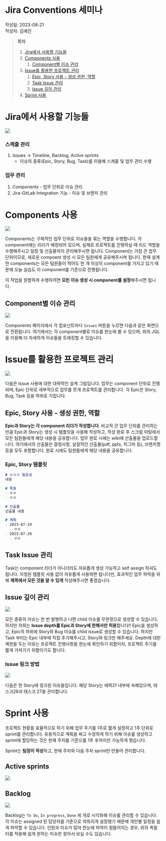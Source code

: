 # Jira Conventions 세미나

작성일: 2023-08-21 <br>
작성자: 김예진

> **목차**
>
> 1. [Jira에서 사용할 기능들](#jira에서-사용할-기능들)
> 2. [Components 사용](#components-사용)
>    1. [Component별 이슈 관리](#component별-이슈-관리)
> 3. [Issue를 활용한 프로젝트 관리](#issue를-활용한-프로젝트-관리)
>    1. [Epic, Story 사용 - 생성 권한, 역할](#epic-story-사용---생성-권한-역할)
>    2. [Task Issue 관리](#task-issue-관리)
>    3. [Issue 깊이 관리](#issue-깊이-관리)
> 4. [Sprint 사용](#sprint-사용)

# Jira에서 사용할 기능들

![](images/practice09.png)

### 스케줄 관리

1. Issues → Timeline, Backlog, Active sprints
   - 이슈의 종류(Epic, Story, Bug, Task)를 이용해 스케줄 및 업무 관리 수행

### 업무 관리

1. Components - 업무 단위로 이슈 관리
2. Jira-GitLab Integration 기능 - 이슈 및 브랜치 관리

# Components 사용

![](images/practice11.png)

Components는 구체적인 업무 단위로 이슈들을 묶는 역할을 수행합니다. 각 component에는 리더가 배정되어 있으며, 실제로 프로젝트를 진행하실 때 리드 역할을 수행해주시고 일정 및 산출물까지 관리해주시면 됩니다. Component는 가장 큰 업무 단위이므로, 새로운 compoent 생성 시 모든 팀원에게 공유해주시며 됩니다. 현재 설계한 components는 모든 팀원들이 적어도 한 개 이상의 component를 가지고 있기 때문에 오늘 실습도 이 component를 기준으로 진행됩니다. <br>

이 작업을 원할하게 수행하려면 **모든 이슈 생성 시 component를 설정**해주시면 됩니다.

## Component별 이슈 관리

![](images/practice12.png)

Components 페이지에서 각 컴포넌트마다 `Issues` 버튼을 누르면 다음과 같은 화면으로 전환됩니다. 여기에서는 각 component별로 이슈를 한눈에 볼 수 있으며, 위의 JQL을 이용해 더 자세하게 이슈들을 트래킹할 수 있습니다.

# Issue를 활용한 프로젝트 관리

![](images/practice13.jpg)

다음은 Issue 사용에 대한 대략적인 설계 그림입니다. 업무는 component 단위로 진행되며, Epic 단위로 세부적으로 업무를 쪼개 프로젝트를 관리합니다. 각 Epic은 Story, Bug, Task 등을 하위로 가집니다.

## Epic, Story 사용 - 생성 권한, 역할

**Epic과 Story는 각 component 리더가 작성합니다**. 비교적 큰 업무 단위를 관리하는 만큼 Epic과 Story는 생성 시 템플릿을 사용해 작성하고, 작성 완료 후 스크럼 미팅에서 모든 팀원들에게 해당 내용을 공유합니다. 업무 완료 시에는 wiki에 산출물을 업로드합니다. 여기에서의 산출물은 결정사항, 실질적인 산출물(pdf, pptx, 피그마 등), 브랜치명 등을 모두 포함합니다. 완료 시에도 팀원들에게 해당 내용을 공유합니다.

### Epic, Story 템플릿

```markdown
# ㅇㅇㅇ 필요성
내용

# 목표
- ㅇㅇ
- ㅇㅇ

# 산출물
산출물 내용

# 계획
- 2023-07-19
  - ㅇㅇ
- 2023-07-20
  - ㅇㅇ
```



## Task Issue 관리

Task는 component 리더가 아니더라도 자유롭게 생성 가능하고 self assign 하셔도 됩니다. 지정된 템플릿 사용 없이 자유롭게 사용하면 됩니다만, 효과적인 업무 파악을 위해 **제목에서 모든 것을 알 수 있게** 작성해주시면 좋겠습니다.

## Issue 깊이 관리

![](images/practice14.jpg)

모든 종류의 이슈는 한 번 발행하고 나면 child 이슈를 무한정으로 생성할 수 있습니다. 하지만 저희는 **Issue depth를 Epic과 Story에 한해서만 허용**합니다!! Epic을 생성하고, Epic의 하위에 Story와 Bug 이슈를 child issue로 생성할 수 있습니다. 하지만 Task 부터는 Epic 내부에 직접 추가해주시고, Story와 링크만 해주세요. Depth에 대한 제한을 두는 이유는 프로젝트 진행사항을 한눈에 확인하기 위함이자, 프로젝트 주기를 짧게 가져가기 위함이기도 합니다.

### Issue 링크 방법

 ![](images/practice15.png)

다음은 한 Story에 링크된 이슈들입니다. 해당 Story는 에픽21 내부에 속해있으며, 태스크26과 태스크 27을 관리합니다.

# Sprint 사용

프로젝트 현황을 효율적으로 하기 위해 업무 주기를 1주로 짧게 설정하고 1주 단위로 sprint를 관리합니다. 유동적으로 계획을 짜고 수정하게 하기 위해 이슈를 생성하고 sprint에 할당하는 것은 현재 주차를 기준으롤 1주 후까지만 가능하게 했습니다. <br>

Sprint는 **팀장이 작성**하고, 현재 주차와 다음 주차 sprint만 만들어 관리합니다.

## Active sprints

![](images/practice17.png)

## Backlog

![](images/practice16.png)

Backlog는 `To Do`, `In progress`, `Done` 세 개로 시각화해 이슈를 관리할 수 있습니다. 각 이슈는 assigned 된 담당자를 기준으로 띄워지게 설정했기 때문에 개인별 일정을 쉽게 파악할 수 있습니다. 인원과 이슈가 많아 한눈에 파악이 힘들어지는 경우, 위의 퀵필터를 적용해 쉽게 원하는 이슈만 찾아서 보실 수도 있습니다.

